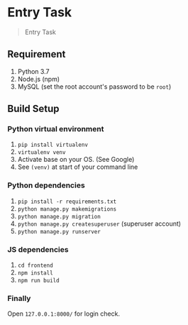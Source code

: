 # Entry Task

> Entry Task

## Requirement
1. Python 3.7 
2. Node.js (npm)
3. MySQL (set the root account's password to be `root`)

## Build Setup

### Python virtual environment
1. `pip install virtualenv`
2. `virtualenv venv`
3. Activate base on your OS. (See Google)
4. See `(venv)` at start of your command line

### Python dependencies
1. `pip install -r requirements.txt`
2. `python manage.py makemigrations`
3. `python manage.py migration`
4. `python manage.py createsuperuser` (superuser account)
5. `python manage.py runserver`

### JS dependencies
1. `cd frontend`
2. `npm install`
3. `npm run build`

### Finally
Open `127.0.0.1:8000/` for login check.
